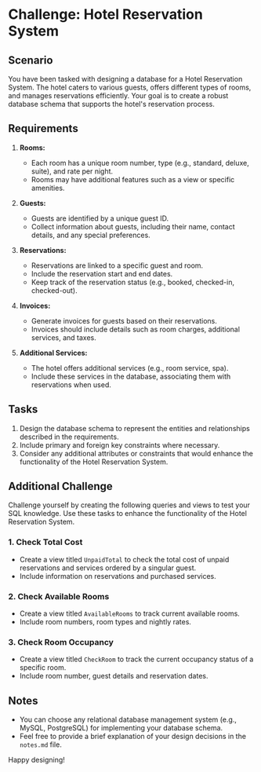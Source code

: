 # Challenge: Hotel Reservation System

## Scenario

You have been tasked with designing a database for a Hotel Reservation System. The hotel caters to various guests, offers different types of rooms, and manages reservations efficiently. Your goal is to create a robust database schema that supports the hotel's reservation process.

## Requirements

1. **Rooms:**
   - Each room has a unique room number, type (e.g., standard, deluxe, suite), and rate per night.
   - Rooms may have additional features such as a view or specific amenities.

2. **Guests:**
   - Guests are identified by a unique guest ID.
   - Collect information about guests, including their name, contact details, and any special preferences.

3. **Reservations:**
   - Reservations are linked to a specific guest and room.
   - Include the reservation start and end dates.
   - Keep track of the reservation status (e.g., booked, checked-in, checked-out).

4. **Invoices:**
   - Generate invoices for guests based on their reservations.
   - Invoices should include details such as room charges, additional services, and taxes.

5. **Additional Services:**
   - The hotel offers additional services (e.g., room service, spa).
   - Include these services in the database, associating them with reservations when used.

## Tasks

1. Design the database schema to represent the entities and relationships described in the requirements.
2. Include primary and foreign key constraints where necessary.
3. Consider any additional attributes or constraints that would enhance the functionality of the Hotel Reservation System.

## Additional Challenge

Challenge yourself by creating the following queries and views to test your SQL knowledge. Use these tasks to enhance the functionality of the Hotel Reservation System.

### 1. Check Total Cost

- Create a view titled `UnpaidTotal` to check the total cost of unpaid reservations and services ordered by a singular guest.
- Include information on reservations and purchased services.

### 2. Check Available Rooms

- Create a view titled `AvailableRooms` to track current available rooms.
- Include room numbers, room types and nightly rates.

### 3. Check Room Occupancy

- Create a view titled `CheckRoom` to track the current occupancy status of a specific room.
- Include room number, guest details and reservation dates.

## Notes

- You can choose any relational database management system (e.g., MySQL, PostgreSQL) for implementing your database schema.
- Feel free to provide a brief explanation of your design decisions in the `notes.md` file.

Happy designing!
